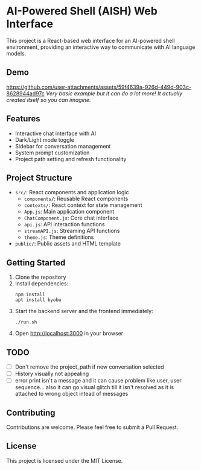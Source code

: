 # AI-Powered Shell (AISH) Web Interface

This project is a React-based web interface for an AI-powered shell environment, providing an interactive way to communicate with AI language models.

## Demo
https://github.com/user-attachments/assets/59f4639a-926d-449d-903c-8628944ad97c
*Very basic example but it can do a lot more! It actually created itself so you can imagine.*


## Features

- Interactive chat interface with AI
- Dark/Light mode toggle
- Sidebar for conversation management
- System prompt customization
- Project path setting and refresh functionality

## Project Structure

- `src/`: React components and application logic
  - `components/`: Reusable React components
  - `contexts/`: React context for state management
  - `App.js`: Main application component
  - `ChatComponent.js`: Core chat interface
  - `api.js`: API interaction functions
  - `streamAPI.js`: Streaming API functions
  - `theme.js`: Theme definitions
- `public/`: Public assets and HTML template

## Getting Started

1. Clone the repository
2. Install dependencies:
   ```
   npm install
   apt install byobu
   ```
3. Start the backend server and the frontend immediately:
   ```
   ./run.sh
   ```
4. Open [http://localhost:3000](http://localhost:3000) in your browser

## TODO
- [ ] Don't remove the project_path if new conversation selected
- [ ] History visually not appealing
- [ ] error print isn't a message and it can cause problem like user, user sequence... also it can go visual glitch till it isn't resolved as it is attached to wrong object intead of messages

## Contributing

Contributions are welcome. Please feel free to submit a Pull Request.

## License

This project is licensed under the MIT License.
